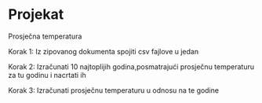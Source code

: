 # Projekat

Prosječna temperatura

Korak 1: Iz zipovanog dokumenta spojiti csv fajlove u jedan

Korak 2: Izračunati 10 najtoplijih godina,posmatrajući prosječnu temperaturu za tu godinu i nacrtati ih

Korak 3: Izračunati prosječnu temperaturu u odnosu na te godine
